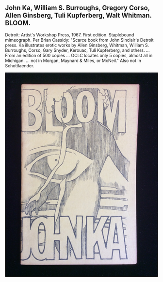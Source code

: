 ## John Ka, William S. Burroughs, Gregory Corso, Allen Ginsberg, Tuli Kupferberg, Walt Whitman. BLOOM.

Detroit: Artist's Workshop Press, 1967. First edition. Staplebound mimeograph. Per Brian Cassidy: "Scarce book from John Sinclair's Detroit press. Ka illustrates erotic works by Allen Ginsberg, Whitman, William S. Burroughs, Corso, Gary Snyder, Kerouac, Tuli Kupferberg, and others. ... From an edition of 500 copies ... OCLC locates only 5 copies, almost all in Michigan. ... not in Morgan, Maynard & Miles, or McNeil." Also not in Schottlaender. 

![BLOOM](../assets/images/bloom-1.jpg)
